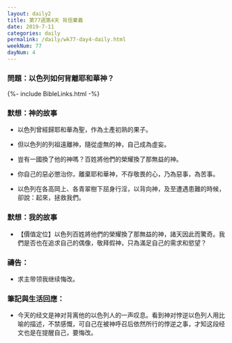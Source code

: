 ```yaml
---
layout: daily2
title: 第77週第4天 背信棄義
date: 2019-7-11
categories: daily
permalink: /daily/wk77-day4-daily.html
weekNum: 77
dayNum: 4
---
```


### 問題：以色列如何背離耶和華神？

{%- include BibleLinks.html -%}

### 默想：神的故事
+ 以色列曾經歸耶和華為聖，作為土產初熟的果子。

+ 但以色列的列祖遠離神，隨從虛無的神，自己成為虛妄。

+ 豈有一國換了他的神嗎？百姓將他們的榮耀換了那無益的神。

+ 你自己的惡必懲治你，離棄耶和華神，不存敬畏的心，乃為惡事，為苦事。

+ 以色列在各高岡上、各青翠樹下屈身行淫，以背向神，及至遭遇患難的時候，卻說：起來，拯救我們。


### 默想：我的故事
+ 【價值定位】以色列百姓將他們的榮耀換了那無益的神，諸天因此而驚奇。我們是否也在追求自己的偶像，敬拜假神，只為滿足自己的需求和慾望？


### 禱告：

+ 求主带领我继续悔改。

### 筆記與生活回應：

+ 今天的经文是神对背离他的以色列人的一声叹息。看到神对悖逆以色列人用比喻的描述，不禁感慨，可自己在被神呼召后依然所行的悖逆之事，才知这段经文也是在提醒自己，要悔改。

